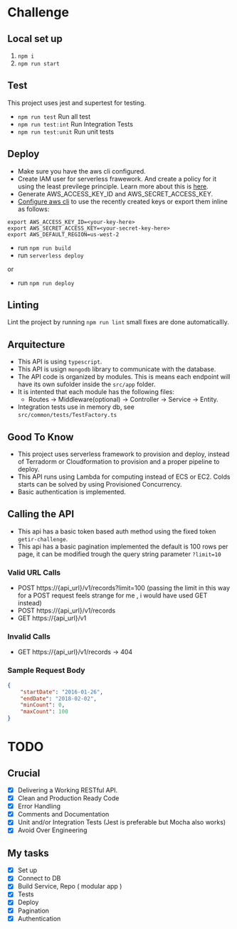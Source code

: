 # Challenge

## Local set up

1. `npm i`
2. `npm run start`

## Test

This project uses jest and supertest for testing. 

- `npm run test`  Run all test
- `npm run test:int` Run Integration Tests
- `npm run test:unit` Run unit tests

## Deploy

- Make sure you have the aws cli configured.
- Create IAM user for serverless frawework. And create a policy for it using the least previlege principle. Learn more about this is [here](https://www.serverless.com/blog/abcs-of-iam-permissions/#managing-permissions-for-the-serverless-framework-user).
- Generate AWS_ACCESS_KEY_ID and AWS_SECRET_ACCESS_KEY.
- [Configure aws cli](https://aws.amazon.com/getting-started/guides/setup-environment/module-three/) to use the recently created keys or export them inline as follows:

```console	
export AWS_ACCESS_KEY_ID=<your-key-here>
export AWS_SECRET_ACCESS_KEY=<your-secret-key-here>
export AWS_DEFAULT_REGION=us-west-2
```
- run `npm run build`
- run `serverless deploy`

or

- run `npm run deploy`

## Linting

Lint the project by running `npm run lint` small fixes are done automaticallly.


## Arquitecture

- This API is using `typescript`.
- This API is usign `mongodb` library to communicate with the database.
- The API code is organized by modules. This is means each endpoint will have its own sufolder inside the `src/app` folder.
- It is intented that each module has the following files: 
  - Routes -> Middleware(optional) -> Controller -> Service -> Entity.
- Integration tests use in memory db, see `src/common/tests/TestFactory.ts`

## Good To Know

- This project uses serverless framework to provision and deploy, instead of Terradorm or Cloudformation to provision and a proper pipeline to deploy.
- This API runs using Lambda for computing instead of ECS or EC2. Colds starts can be solved by using Provisioned Concurrency.
- Basic authentication is implemented.

## Calling the API

- This api has a basic token based auth method using the fixed token `getir-challenge`.
- This api has a basic pagination implemented the default is 100 rows per page, it can be modified trough the query string parameter `?limit=10`

### Valid URL Calls
- POST https://{api_url}/v1/records?limit=100 (passing the limit in this way for a POST request feels strange for me , i would have used GET instead)
- POST https://{api_url}/v1/records
- GET https://{api_url}/v1
### Invalid Calls
- GET https://{api_url}/v1/records   -> 404

### Sample Request Body

```json
{ 
    "startDate": "2016-01-26", 
    "endDate": "2018-02-02", 
    "minCount": 0, 
    "maxCount": 100	 
} 
```
# TODO

## Crucial 
- [x] Delivering a Working RESTful API. 
- [x] Clean and Production Ready Code 
- [x] Error Handling 
- [x] Comments and Documentation 
- [x] Unit and/or Integration Tests (Jest is preferable but Mocha also works) 
- [x] Avoid Over Engineering 

## My tasks
- [x] Set up
- [x] Connect to DB
- [x] Build Service, Repo ( modular app )
- [x] Tests
- [x] Deploy
- [x] Pagination
- [x] Authentication

